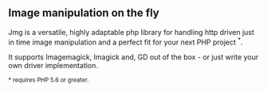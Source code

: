 ## Image manipulation on the fly

Jmg is a versatile, highly adaptable php library for handling http driven just in time image manipulation and a perfect fit for your next PHP project <sup>*</sup>.

It supports Imagemagick, Imagick and, GD out of the box - or just write your own
driver implementation.

<footer>
    <sup>* requires PHP 5.6 or greater.</sup>
</footer>
